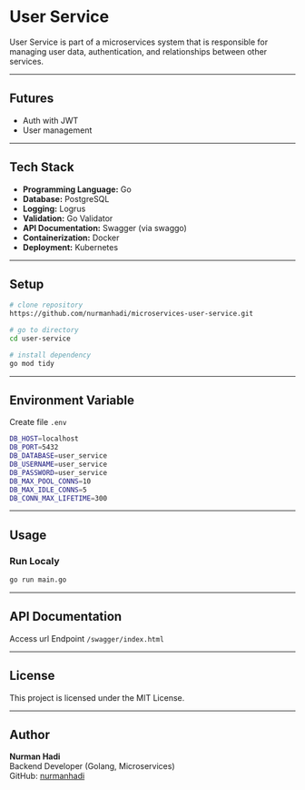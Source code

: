 # User Service
User Service is part of a microservices system that is responsible for managing user data, authentication, and relationships between other services.

---

## Futures
- Auth with JWT
- User management

---

## Tech Stack
- **Programming Language:** Go
- **Database:** PostgreSQL
- **Logging:** Logrus
- **Validation:** Go Validator
- **API Documentation:** Swagger (via swaggo)
- **Containerization:** Docker
- **Deployment:** Kubernetes

---

## Setup
```bash
# clone repository
https://github.com/nurmanhadi/microservices-user-service.git

# go to directory
cd user-service

# install dependency
go mod tidy
```

---

## Environment Variable
Create file `.env`
```bash
DB_HOST=localhost
DB_PORT=5432
DB_DATABASE=user_service
DB_USERNAME=user_service
DB_PASSWORD=user_service
DB_MAX_POOL_CONNS=10
DB_MAX_IDLE_CONNS=5
DB_CONN_MAX_LIFETIME=300
```

---

## Usage

### Run Localy
```bash
go run main.go
```

---

## API Documentation
Access url Endpoint `/swagger/index.html`

---

## License
This project is licensed under the MIT License.

---

## Author
**Nurman Hadi**  
Backend Developer (Golang, Microservices)  
GitHub: [nurmanhadi](https://github.com/nurmanhadi)